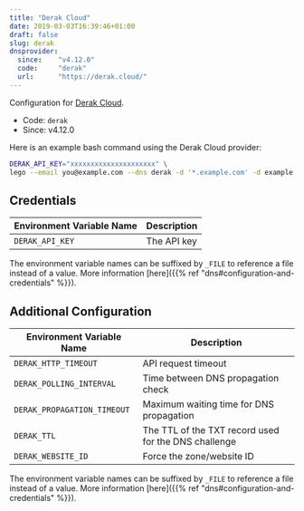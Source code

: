 ```yaml
---
title: "Derak Cloud"
date: 2019-03-03T16:39:46+01:00
draft: false
slug: derak
dnsprovider:
  since:    "v4.12.0"
  code:     "derak"
  url:      "https://derak.cloud/"
---
```


<!-- THIS DOCUMENTATION IS AUTO-GENERATED. PLEASE DO NOT EDIT. -->
<!-- providers/dns/derak/derak.toml -->
<!-- THIS DOCUMENTATION IS AUTO-GENERATED. PLEASE DO NOT EDIT. -->


Configuration for [Derak Cloud](https://derak.cloud/).


<!--more-->

- Code: `derak`
- Since: v4.12.0


Here is an example bash command using the Derak Cloud provider:

```bash
DERAK_API_KEY="xxxxxxxxxxxxxxxxxxxxx" \
lego --email you@example.com --dns derak -d '*.example.com' -d example.com run
```




## Credentials

| Environment Variable Name | Description |
|-----------------------|-------------|
| `DERAK_API_KEY` | The API key |

The environment variable names can be suffixed by `_FILE` to reference a file instead of a value.
More information [here]({{% ref "dns#configuration-and-credentials" %}}).


## Additional Configuration

| Environment Variable Name | Description |
|--------------------------------|-------------|
| `DERAK_HTTP_TIMEOUT` | API request timeout |
| `DERAK_POLLING_INTERVAL` | Time between DNS propagation check |
| `DERAK_PROPAGATION_TIMEOUT` | Maximum waiting time for DNS propagation |
| `DERAK_TTL` | The TTL of the TXT record used for the DNS challenge |
| `DERAK_WEBSITE_ID` | Force the zone/website ID |

The environment variable names can be suffixed by `_FILE` to reference a file instead of a value.
More information [here]({{% ref "dns#configuration-and-credentials" %}}).





<!-- THIS DOCUMENTATION IS AUTO-GENERATED. PLEASE DO NOT EDIT. -->
<!-- providers/dns/derak/derak.toml -->
<!-- THIS DOCUMENTATION IS AUTO-GENERATED. PLEASE DO NOT EDIT. -->
